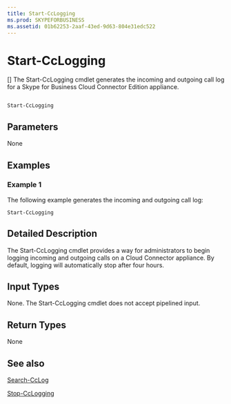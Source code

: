 ```yaml
---
title: Start-CcLogging
ms.prod: SKYPEFORBUSINESS
ms.assetid: 01b62253-2aaf-43ed-9d63-804e31edc522
---
```



# Start-CcLogging
[]
The Start-CcLogging cmdlet generates the incoming and outgoing call log for a Skype for Business Cloud Connector Edition appliance. 
  
    
    


```

Start-CcLogging
```


## Parameters

None
  
    
    

## Examples
<a name="Examples"> </a>


### Example 1

The following example generates the incoming and outgoing call log:
  
    
    

```
Start-CcLogging
```


## Detailed Description
<a name="DetailedDescription"> </a>

The Start-CcLogging cmdlet provides a way for administrators to begin logging incoming and outgoing calls on a Cloud Connector appliance. By default, logging will automatically stop after four hours.
  
    
    

## Input Types
<a name="InputTypes"> </a>

None. The Start-CcLogging cmdlet does not accept pipelined input.
  
    
    

## Return Types
<a name="ReturnTypes"> </a>

None
  
    
    

## See also
<a name="ReturnTypes"> </a>

 [Search-CcLog](search-cclog.md)
  
    
    
 [Stop-CcLogging](stop-cclogging.md)
  
    
    

